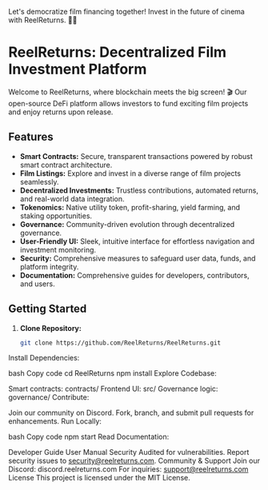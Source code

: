 Let's democratize film financing together! Invest in the future of cinema with ReelReturns. 🚀🎥
# ReelReturns: Decentralized Film Investment Platform

Welcome to ReelReturns, where blockchain meets the big screen! 🎬 Our open-source DeFi platform allows investors to fund exciting film projects and enjoy returns upon release.

## Features

- **Smart Contracts:** Secure, transparent transactions powered by robust smart contract architecture.
- **Film Listings:** Explore and invest in a diverse range of film projects seamlessly.
- **Decentralized Investments:** Trustless contributions, automated returns, and real-world data integration.
- **Tokenomics:** Native utility token, profit-sharing, yield farming, and staking opportunities.
- **Governance:** Community-driven evolution through decentralized governance.
- **User-Friendly UI:** Sleek, intuitive interface for effortless navigation and investment monitoring.
- **Security:** Comprehensive measures to safeguard user data, funds, and platform integrity.
- **Documentation:** Comprehensive guides for developers, contributors, and users.

## Getting Started

1. **Clone Repository:**
   ```bash
   git clone https://github.com/ReelReturns/ReelReturns.git
Install Dependencies:

bash
Copy code
cd ReelReturns
npm install
Explore Codebase:

Smart contracts: contracts/
Frontend UI: src/
Governance logic: governance/
Contribute:

Join our community on Discord.
Fork, branch, and submit pull requests for enhancements.
Run Locally:

bash
Copy code
npm start
Read Documentation:

Developer Guide
User Manual
Security
Audited for vulnerabilities.
Report security issues to security@reelreturns.com.
Community & Support
Join our Discord: discord.reelreturns.com
For inquiries: support@reelreturns.com
License
This project is licensed under the MIT License.
